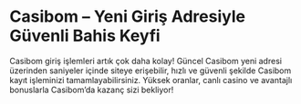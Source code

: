 # Casibom – Yeni Giriş Adresiyle Güvenli Bahis Keyfi

Casibom giriş işlemleri artık çok daha kolay! Güncel Casibom yeni adresi üzerinden saniyeler içinde siteye erişebilir, hızlı ve güvenli şekilde Casibom kayıt işleminizi tamamlayabilirsiniz. Yüksek oranlar, canlı casino ve avantajlı bonuslarla Casibom’da kazanç sizi bekliyor!
